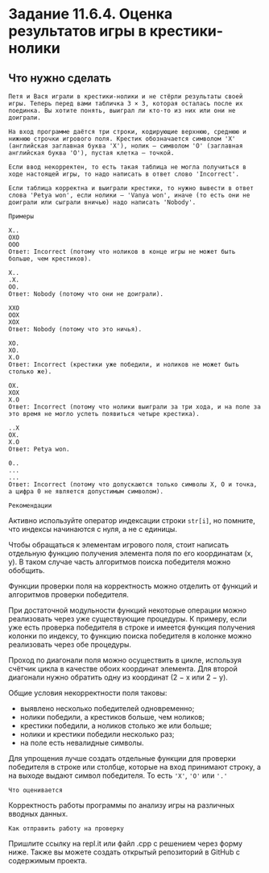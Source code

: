 # Задание 11.6.4. Оценка результатов игры в крестики-нолики
## Что нужно сделать
```
Петя и Вася играли в крестики-нолики и не стёрли результаты своей игры. Теперь перед вами табличка 3 × 3, которая осталась после их поединка. Вы хотите понять, выиграл ли кто-то из них или они не доиграли.

На вход программе даётся три строки, кодирующие верхнюю, среднюю и нижнюю строчки игрового поля. Крестик обозначается символом 'X' (английская заглавная буква 'X'), нолик — символом 'O' (заглавная английская буква 'O'), пустая клетка — точкой.

Если ввод некорректен, то есть такая таблица не могла получиться в ходе настоящей игры, то надо написать в ответ слово 'Incorrect'.

Если таблица корректна и выиграли крестики, то нужно вывести в ответ слова 'Petya won', если нолики — 'Vanya won', иначе (то есть они не доиграли или сыграли вничью) надо написать 'Nobody'.
```
`Примеры`
```
X.. 
OXO 
OOO 
Ответ: Incorrect (потому что ноликов в конце игры не может быть больше, чем крестиков).
```
```
X.. 
.X. 
OO. 
Ответ: Nobody (потому что они не доиграли).
```
```
XXO 
OOX 
XOX 
Ответ: Nobody (потому что это ничья).
```
```
XO. 
XO. 
X.O 
Ответ: Incorrect (крестики уже победили, и ноликов не может быть столько же).
```
```
OX. 
XOX 
X.O 
Ответ: Incorrect (потому что нолики выиграли за три хода, и на поле за это время не могло успеть появиться четыре крестика).
```
```
..X 
OX. 
X.O 
Ответ: Petya won.
```
```
0.. 
... 
... 
Ответ: Incorrect (потому что допускаются только символы X, O и точка, а цифра 0 не является допустимым символом).
```

`Рекомендации`

Активно используйте оператор индексации строки `str[i]`, но помните, что индексы начинаются с нуля, а не с единицы.

Чтобы обращаться к элементам игрового поля, стоит написать отдельную функцию получения элемента поля по его координатам (x, y). В таком случае часть алгоритмов поиска победителя можно обобщить.

Функции проверки поля на корректность можно отделить от функций и алгоритмов проверки победителя.

При достаточной модульности функций некоторые операции можно реализовать через уже существующие процедуры. К примеру, если уже есть проверка победителя в строке и имеется функция получения колонки по индексу, то функцию поиска победителя в колонке можно реализовать через обе процедуры.

Проход по диагонали поля можно осуществить в цикле, используя счётчик цикла в качестве обоих координат элемента. Для второй диагонали нужно обратить одну из координат (2 − x или 2 − y).

Общие условия некорректности поля таковы:
- выявлено несколько победителей одновременно;
- нолики победили, а крестиков больше, чем ноликов;
- крестики победили, а ноликов столько же или больше;
- нолики и крестики победили несколько раз;
- на поле есть невалидные символы.

Для упрощения лучше создать отдельные функции для проверки победителя в строке или столбце, которые на вход принимают строку, а на выходе выдают символ победителя. То есть `'X'`, `'O'` или `'.'`

`Что оценивается`

Корректность работы программы по анализу игры на различных вводных данных.

`Как отправить работу на проверку`

Пришлите ссылку на repl.it или файл .срр с решением через форму ниже. Также вы можете создать открытый репозиторий в GitHub с содержимым проекта.